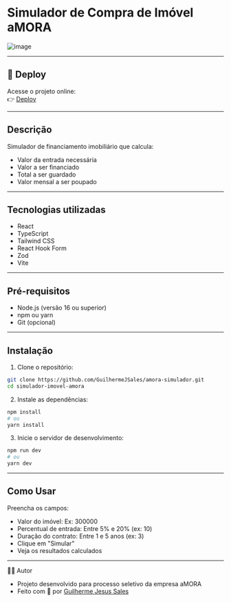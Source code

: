 # Simulador de Compra de Imóvel aMORA

![image](https://github.com/user-attachments/assets/65e99223-77c2-40a5-8f16-91ac82e9f8a7)

---

## 🚀 Deploy

Acesse o projeto online:  
👉 [Deploy](https://amora-simulador.vercel.app/)

---

## Descrição
Simulador de financiamento imobiliário que calcula:
- Valor da entrada necessária
- Valor a ser financiado
- Total a ser guardado
- Valor mensal a ser poupado

---

## Tecnologias utilizadas
- React
- TypeScript
- Tailwind CSS
- React Hook Form
- Zod
- Vite

---

## Pré-requisitos
- Node.js (versão 16 ou superior)
- npm ou yarn
- Git (opcional)

---

## Instalação

1. Clone o repositório:
```bash
git clone https://github.com/GuilhermeJSales/amora-simulador.git
cd simulador-imovel-amora

```

2. Instale as dependências:
   
```bash
npm install
# ou
yarn install
```

3. Inicie o servidor de desenvolvimento:
```bash
npm run dev
# ou
yarn dev
```

---

## Como Usar

Preencha os campos:
- Valor do imóvel: Ex: 300000
- Percentual de entrada: Entre 5% e 20% (ex: 10)
- Duração do contrato: Entre 1 e 5 anos (ex: 3)
- Clique em "Simular"
- Veja os resultados calculados

---


🙋‍♂️ Autor
- Projeto desenvolvido para processo seletivo da empresa aMORA
- Feito com 💙 por [Guilherme Jesus Sales](https://www.linkedin.com/in/guilherme-jesus-sales/)



